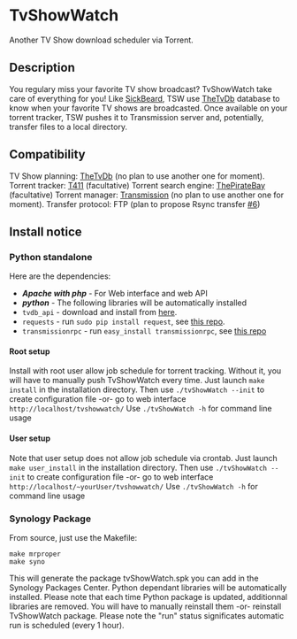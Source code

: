 TvShowWatch
===========

Another TV Show download scheduler via Torrent.

## Description

You regulary miss your favorite TV show broadcast? TvShowWatch take care of everything for you!
Like [SickBeard][4], TSW use [TheTvDb][5] database to know when your favorite TV shows are broadcasted. Once available on your torrent tracker, TSW pushes it to Transmission server and, potentially, transfer files to a local directory.

## Compatibility
TV Show planning: [TheTvDb][5] (no plan to use another one for moment).
Torrent tracker: [T411][6] (facultative)
Torrent search engine: [ThePirateBay][10] (facultative)
Torrent manager: [Transmission][7] (no plan to use another one for moment).
Transfer protocol: FTP (plan to propose Rsync transfer [#6][9])

## Install notice

### Python standalone

Here are the dependencies:

+ ***Apache with php*** - For Web interface and web API
+ ***python*** - The following libraries will be automatically installed
+ ```tvdb_api``` - download and install from [here][1].
+ ```requests``` - run ```sudo pip install request```, see [this repo][2].
+ ```transmissionrpc``` - run ```easy_install transmissionrpc```, see [this repo][3]

#### Root setup
Install with root user allow job schedule for torrent tracking. Without it, you will have to manually push TvShowWatch every time.
Just launch ```make install``` in the installation directory.
Then use ```./tvShowWatch --init``` to create configuration file -or- go to web interface ```http://localhost/tvshowwatch/```
Use ```./tvShowWatch -h``` for command line usage

#### User setup
Note that user setup does not allow job schedule via crontab.
Just launch ```make user_install``` in the installation directory.
Then use ```./tvShowWatch --init``` to create configuration file -or- go to web interface ```http://localhost/~yourUser/tvshowwatch/```
Use ```./tvShowWatch -h``` for command line usage

### Synology Package

From source, just use the Makefile:
```
make mrproper
make syno
```
This will generate the package tvShowWatch.spk you can add in the Synology Packages Center.
Python dependant libraries will be automatically installed. Please note that each time Python package is updated, additionnal libraries are removed. You will have to manually reinstall them -or- reinstall TvShowWatch package.
Please note the "run" status significates automatic run is scheduled (every 1 hour).

[1]: https://github.com/dbr/tvdb_api
[2]: https://github.com/kennethreitz/requests
[3]: http://pythonhosted.org/transmissionrpc/
[4]: http://http://sickbeard.com/
[5]: http://thetvdb.com/
[6]: http://t411.me
[7]: https://github.com/kavod/TvShowWatch/issues/7
[8]: http://www.transmissionbt.com/
[9]: https://github.com/kavod/TvShowWatch/issues/6
[10]: https://thepiratebay.s
